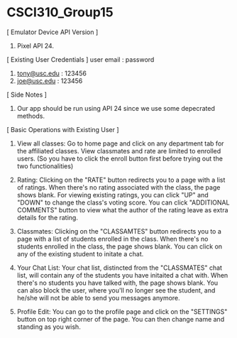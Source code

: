 # CSCI310_Group15

[ Emulator Device API Version ]
1. Pixel API 24.

[ Existing User Credentials ]
   user email   : password
1. tony@usc.edu : 123456
2. joe@usc.edu  : 123456

[ Side Notes ]
1. Our app should be run using API 24 since we use some depecrated methods.

[ Basic Operations with Existing User ]
1. View all classes:
Go to home page and click on any department tab for the affiliated classes.
View classmates and rate are limited to enrolled users.
(So you have to click the enroll button first before trying out the two functionalities)

2. Rating:
Clicking on the "RATE" button redirects you to a page with a list of ratings.
When there's no rating associated with the class, the page shows blank.
For viewing existing ratings, you can click "UP" and "DOWN" to change the class's voting score.
You can click "ADDITIONAL COMMENTS" button to view what the author of the rating leave as extra details for the rating.

4. Classmates:
Clicking on the "CLASSAMTES" button redirects you to a page with a list of students enrolled in the class.
When there's no students enrolled in the class, the page shows blank.
You can click on any of the existing student to initate a chat.

5. Your Chat List:
Your chat list, distincted from the "CLASSMATES" chat list, will contain any of the students you have initaited a chat with.
When there's no students you have talked with, the page shows blank.
You can also block the user, where you'll no longer see the student, and he/she will not be able to send you messages anymore.

6. Profile Edit:
You can go to the profile page and click on the "SETTINGS" button on top right corner of the page.
You can then change name and standing as you wish.




